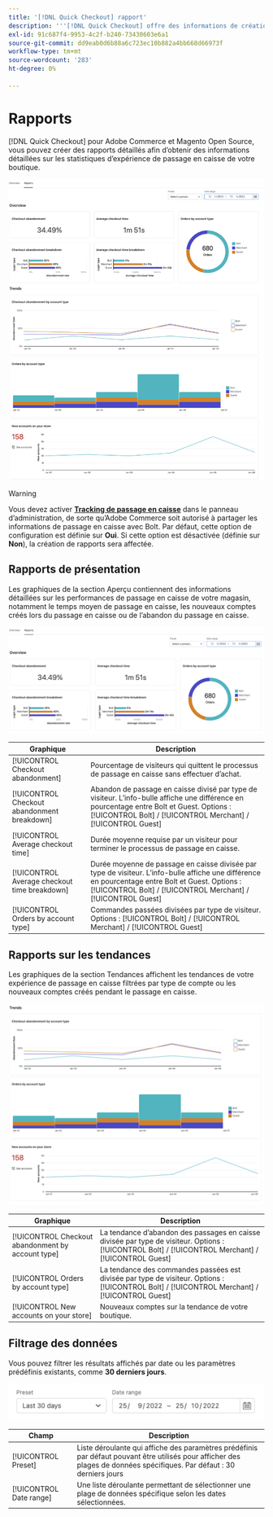 ```yaml
---
title: '[!DNL Quick Checkout] rapport'
description: '''[!DNL Quick Checkout] offre des informations de création de rapports complètes."'
exl-id: 91c687f4-9953-4c2f-b240-73430603e6a1
source-git-commit: dd9eab0d6b88a6c723ec10b882a4bb668d66973f
workflow-type: tm+mt
source-wordcount: '283'
ht-degree: 0%

---
```


# Rapports

[!DNL Quick Checkout] pour Adobe Commerce et Magento Open Source, vous pouvez créer des rapports détaillés afin d’obtenir des informations détaillées sur les statistiques d’expérience de passage en caisse de votre boutique.

![Vue Rapports](assets/reports-view-big-checkout.png)

>[!WARNING]
>
> Vous devez activer [**Tracking de passage en caisse**](../quick-checkout/settings-quick-checkout.md) dans le panneau d’administration, de sorte qu’Adobe Commerce soit autorisé à partager les informations de passage en caisse avec Bolt. Par défaut, cette option de configuration est définie sur **Oui**. Si cette option est désactivée (définie sur **Non**), la création de rapports sera affectée.

## Rapports de présentation

Les graphiques de la section Aperçu contiennent des informations détaillées sur les performances de passage en caisse de votre magasin, notamment le temps moyen de passage en caisse, les nouveaux comptes créés lors du passage en caisse ou de l’abandon du passage en caisse.

![Présentation des rapports](assets/overview-report-checkout.png)

| Graphique | Description |
|---|---|
| [!UICONTROL Checkout abandonment] | Pourcentage de visiteurs qui quittent le processus de passage en caisse sans effectuer d’achat. |
| [!UICONTROL Checkout abandonment breakdown] | Abandon de passage en caisse divisé par type de visiteur. L’info-bulle affiche une différence en pourcentage entre Bolt et Guest. Options : [!UICONTROL Bolt] / [!UICONTROL Merchant] / [!UICONTROL Guest] |
| [!UICONTROL Average checkout time] | Durée moyenne requise par un visiteur pour terminer le processus de passage en caisse. |
| [!UICONTROL Average checkout time breakdown] | Durée moyenne de passage en caisse divisée par type de visiteur. L’info-bulle affiche une différence en pourcentage entre Bolt et Guest. Options : [!UICONTROL Bolt] / [!UICONTROL Merchant] / [!UICONTROL Guest] |
| [!UICONTROL Orders by account type] | Commandes passées divisées par type de visiteur. Options : [!UICONTROL Bolt] / [!UICONTROL Merchant] / [!UICONTROL Guest] |

## Rapports sur les tendances

Les graphiques de la section Tendances affichent les tendances de votre expérience de passage en caisse filtrées par type de compte ou les nouveaux comptes créés pendant le passage en caisse.

![Tendances des rapports](assets/trends-report-checkout.png)

| Graphique | Description |
|---|---|
| [!UICONTROL Checkout abandonment by account type] | La tendance d’abandon des passages en caisse divisée par type de visiteur. Options : [!UICONTROL Bolt] / [!UICONTROL Merchant] / [!UICONTROL Guest] |
| [!UICONTROL Orders by account type] | La tendance des commandes passées est divisée par type de visiteur. Options : [!UICONTROL Bolt] / [!UICONTROL Merchant] / [!UICONTROL Guest] |
| [!UICONTROL New accounts on your store] | Nouveaux comptes sur la tendance de votre boutique. |

## Filtrage des données

Vous pouvez filtrer les résultats affichés par date ou les paramètres prédéfinis existants, comme **30 derniers jours**.

![Affichage des filtres](assets/filter-view.png)

| Champ | Description |
|---|---|
| [!UICONTROL Preset] | Liste déroulante qui affiche des paramètres prédéfinis par défaut pouvant être utilisés pour afficher des plages de données spécifiques. Par défaut : 30 derniers jours |
| [!UICONTROL Date range] | Une liste déroulante permettant de sélectionner une plage de données spécifique selon les dates sélectionnées. |
